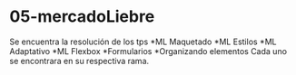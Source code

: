 # 05-mercadoLiebre

Se encuentra la resolución de los tps 
*ML Maquetado
*ML Estilos
*ML Adaptativo
*ML Flexbox
*Formularios
*Organizando elementos
Cada uno se encontrara en su respectiva rama.
